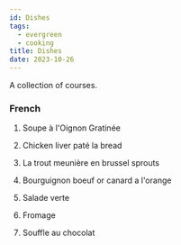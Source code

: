 ```yaml
---
id: Dishes
tags:
  - evergreen
  - cooking
title: Dishes
date: 2023-10-26
---
```


A collection of courses.

### French

1. Soupe à l'Oignon Gratinée

2. Chicken liver paté la bread

3. La trout meunière en brussel sprouts

4. Bourguignon boeuf or canard a l'orange

5. Salade verte

6. Fromage

7. Souffle au chocolat
